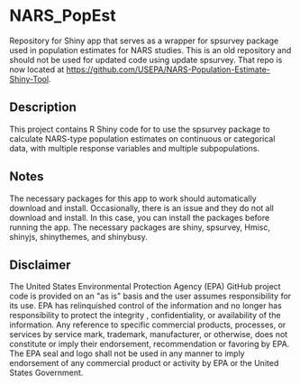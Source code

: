 # NARS_PopEst
Repository for Shiny app that serves as a wrapper for spsurvey package used in population estimates for NARS studies. This is an old repository and should not be used for updated code using update spsurvey. That repo is now located at https://github.com/USEPA/NARS-Population-Estimate-Shiny-Tool.

## Description
This project contains R Shiny code for to use the spsurvey package to calculate NARS-type population estimates on continuous or categorical data, with multiple response variables and multiple subpopulations.

## Notes
The necessary packages for this app to work should automatically download and install. Occasionally, there is an issue and they do not all download and install. In this case, you can install the packages before running the app. The necessary packages are shiny, spsurvey, Hmisc, shinyjs, shinythemes, and shinybusy.

## Disclaimer
The United States Environmental Protection Agency (EPA) GitHub project code is provided on an "as is" basis and the user assumes responsibility for its use.  EPA has relinquished control of the information and no longer has responsibility to protect the integrity , confidentiality, or availability of the information.  Any reference to specific commercial products, processes, or services by service mark, trademark, manufacturer, or otherwise, does not constitute or imply their endorsement, recommendation or favoring by EPA.  The EPA seal and logo shall not be used in any manner to imply endorsement of any commercial product or activity by EPA or the United States Government.

